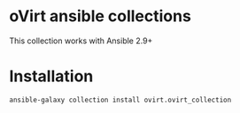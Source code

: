 # oVirt ansible collections
This collection works with Ansible 2.9+

# Installation
```bash
ansible-galaxy collection install ovirt.ovirt_collection
```